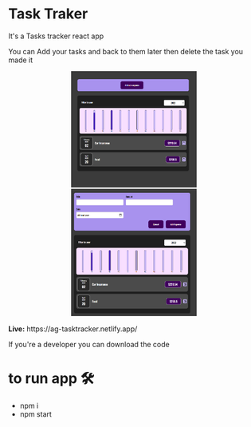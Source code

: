 # Task Traker

It's a Tasks tracker react app

You can Add your tasks and back to them later then delete the task you made it

<p align="center">
  <img style="width: 50%;" src ="./app1.png" />
  <img style="width: 50%;" src ="./app2.png" />
</p>

<p><b>Live:</b> https://ag-tasktracker.netlify.app/</p>

If you're a developer you can download the code 

# to run app 🛠️

<ul>
  <li>npm i</li>
  <li>npm start</li>
</ul>


